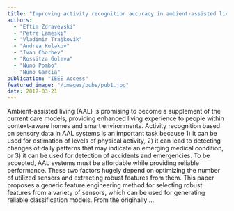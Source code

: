 ```yaml
---
title: "Improving activity recognition accuracy in ambient-assisted living systems by automated feature engineering"
authors:
  - "Eftim Zdravevski"
  - "Petre Lameski"
  - "Vladimir Trajkovik"
  - "Andrea Kulakov"
  - "Ivan Chorbev"
  - "Rossitza Goleva"
  - "Nuno Pombo"
  - "Nuno Garcia"
publication: "IEEE Access"
featured_image: "/images/pubs/pub1.jpg"
date: 2017-03-21
---
```

Ambient-assisted living (AAL) is promising to become a supplement of the current care models, providing enhanced living experience to people within context-aware homes and smart environments. Activity recognition based on sensory data in AAL systems is an important task because 1) it can be used for estimation of levels of physical activity, 2) it can lead to detecting changes of daily patterns that may indicate an emerging medical condition, or 3) it can be used for detection of accidents and emergencies. To be accepted, AAL systems must be affordable while providing reliable performance. These two factors hugely depend on optimizing the number of utilized sensors and extracting robust features from them. This paper proposes a generic feature engineering method for selecting robust features from a variety of sensors, which can be used for generating reliable classification models. From the originally …
